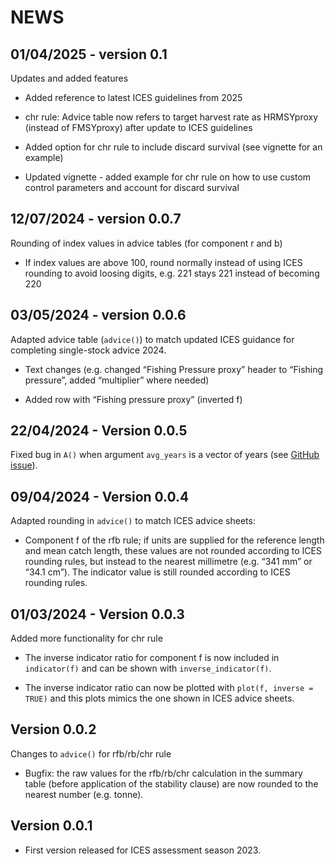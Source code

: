 NEWS
================

## 01/04/2025 - version 0.1

Updates and added features

- Added reference to latest ICES guidelines from 2025

- chr rule: Advice table now refers to target harvest rate as HRMSYproxy
  (instead of FMSYproxy) after update to ICES guidelines

- Added option for chr rule to include discard survival (see vignette
  for an example)

- Updated vignette - added example for chr rule on how to use custom
  control parameters and account for discard survival

## 12/07/2024 - version 0.0.7

Rounding of index values in advice tables (for component r and b)

- If index values are above 100, round normally instead of using ICES
  rounding to avoid loosing digits, e.g. 221 stays 221 instead of
  becoming 220

## 03/05/2024 - version 0.0.6

Adapted advice table (`advice()`) to match updated ICES guidance for
completing single-stock advice 2024.

- Text changes (e.g. changed “Fishing Pressure proxy” header to “Fishing
  pressure”, added “multiplier” where needed)

- Added row with “Fishing pressure proxy” (inverted f)

## 22/04/2024 - Version 0.0.5

Fixed bug in `A()` when argument `avg_years` is a vector of years (see
[GitHub issue](https://github.com/shfischer/cat3advice/issues/3)).

## 09/04/2024 - Version 0.0.4

Adapted rounding in `advice()` to match ICES advice sheets:

- Component f of the rfb rule; if units are supplied for the reference
  length and mean catch length, these values are not rounded according
  to ICES rounding rules, but instead to the nearest millimetre
  (e.g. “341 mm” or “34.1 cm”). The indicator value is still rounded
  according to ICES rounding rules.

## 01/03/2024 - Version 0.0.3

Added more functionality for chr rule

- The inverse indicator ratio for component f is now included in
  `indicator(f)` and can be shown with `inverse_indicator(f)`.

- The inverse indicator ratio can now be plotted with
  `plot(f, inverse = TRUE)` and this plots mimics the one shown in ICES
  advice sheets.

## Version 0.0.2

Changes to `advice()` for rfb/rb/chr rule

- Bugfix: the raw values for the rfb/rb/chr calculation in the summary
  table (before application of the stability clause) are now rounded to
  the nearest number (e.g. tonne).

## Version 0.0.1

- First version released for ICES assessment season 2023.
